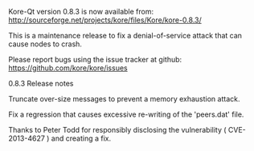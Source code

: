 Kore-Qt version 0.8.3 is now available from:
  http://sourceforge.net/projects/kore/files/Kore/kore-0.8.3/

This is a maintenance release to fix a denial-of-service attack that
can cause nodes to crash.

Please report bugs using the issue tracker at github:
  https://github.com/kore/kore/issues

0.8.3 Release notes

Truncate over-size messages to prevent a memory exhaustion attack.

Fix a regression that causes excessive re-writing of the 'peers.dat' file.


Thanks to Peter Todd for responsibly disclosing the vulnerability
( CVE-2013-4627 ) and creating a fix.
